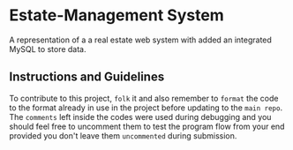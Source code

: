 # Estate-Management System
A representation of a a real estate web system with added an integrated MySQL to store data.<br>
## Instructions and Guidelines
To contribute to this project, `folk` it and also remember to `format` the code to the format already in use in the project before updating to the `main repo`.<br>
The ```comments``` left inside the codes were used during debugging and you should feel free to uncomment them to test the program flow from your end provided you don't leave them `uncommented` during submission.<br>
